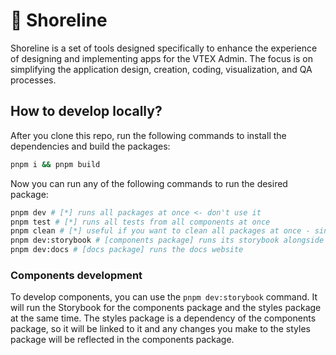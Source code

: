 # 🌊 Shoreline

Shoreline is a set of tools designed specifically to enhance the experience of designing and implementing apps for the VTEX Admin. The focus is on simplifying the application design, creation, coding, visualization, and QA processes.

## How to develop locally?

After you clone this repo, run the following commands to install the dependencies and build the packages:

```bash
pnpm i && pnpm build
```

Now you can run any of the following commands to run the desired package:

```bash
pnpm dev # [*] runs all packages at once <- don't use it
pnpm test # [*] runs all tests from all components at once
pnpm clean # [*] useful if you want to clean all packages at once - since they are linked, sometimes a rebase not followed by a fresh reinstall can cause some issues
pnpm dev:storybook # [components package] runs its storybook alongside the styles package
pnpm dev:docs # [docs package] runs the docs website
```

### Components development

To develop components, you can use the `pnpm dev:storybook` command. It will run the Storybook for the components package and the styles package at the same time. The styles package is a dependency of the components package, so it will be linked to it and any changes you make to the styles package will be reflected in the components package.
